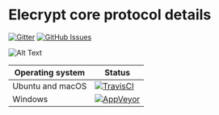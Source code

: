 # Elecrypt core protocol details

[![Gitter](https://img.shields.io/gitter/room/nwjs/nw.js.svg)](https://gitter.im/cloudbank-github/)
[![GitHub Issues](https://img.shields.io/badge/open%20issues-0-yellow.svg)](https://github.com/omgbbqhaxx/CloudBank/issues)

![Alt Text](media/charge.gif)





Operating system | Status
---------------- | ----------
Ubuntu and macOS | [![TravisCI](https://img.shields.io/badge/build-passing-brightgreen.svg)](https://arduino-esp8266.readthedocs.io/en/latest/installing.html)
Windows          | [![AppVeyor](https://img.shields.io/badge/build-passing-brightgreen.svg)](https://arduino-esp8266.readthedocs.io/en/latest/installing.html)
